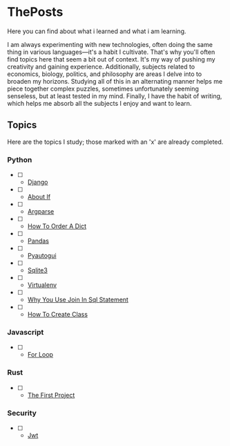 # ThePosts

Here you can find about what i learned and what i am learning.

I am always experimenting with new technologies, often doing the same thing in various languages—it's a habit I cultivate. That's why you'll often find topics here that seem a bit out of context. It's my way of pushing my creativity and gaining experience. Additionally, subjects related to economics, biology, politics, and philosophy are areas I delve into to broaden my horizons. Studying all of this in an alternating manner helps me piece together complex puzzles, sometimes unfortunately seeming senseless, but at least tested in my mind. Finally, I have the habit of writing, which helps me absorb all the subjects I enjoy and want to learn.

<!--STARTTOPICS-->

## Topics

Here are the topics I study; those marked with an 'x' are already completed.

### Python

* [ ] - [Django](_DOCS/python/django/README.md)
* [ ] - [About If](_DOCS/python/about_if/README.md)
* [ ] - [Argparse](_DOCS/python/argparse/README.md)
* [ ] - [How To Order A Dict](_DOCS/python/how_to_order_a_dict/README.md)
* [ ] - [Pandas](_DOCS/python/pandas/README.md)
* [ ] - [Pyautogui](_DOCS/python/pyautogui/README.md)
* [ ] - [Sqlite3](_DOCS/python/sqlite3/README.md)
* [ ] - [Virtualenv](_DOCS/python/virtualenv/README.md)
* [ ] - [Why You Use Join In Sql Statement](_DOCS/python/why_you_use_join_in_SQL_statement/README.md)
* [ ] - [How To Create Class](_DOCS/python/how_to_create_class/README.md)


### Javascript

* [ ] - [For Loop](_DOCS/javascript/for_loop/README.md)


### Rust

* [ ] - [The First Project](_DOCS/rust/the_first_project/README.md)


### Security

* [ ] - [Jwt](_DOCS/security/jwt/README.md)

<!--ENDTOPICS-->
